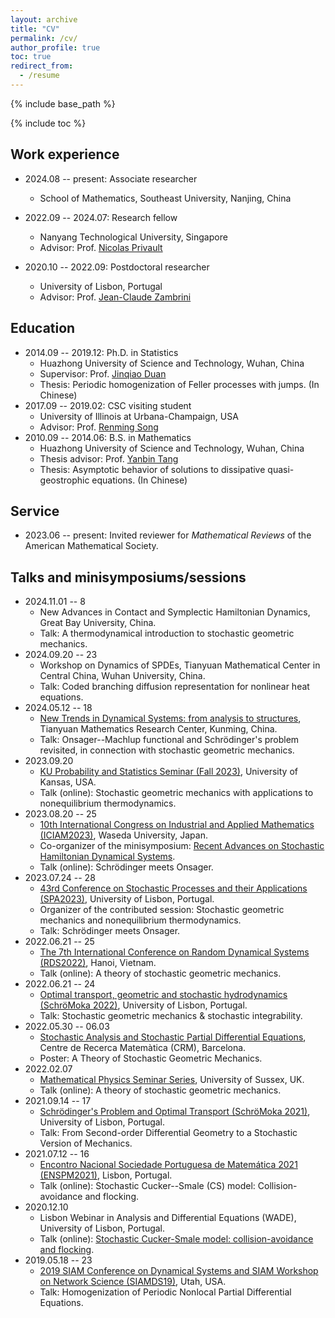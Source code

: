```yaml
---
layout: archive
title: "CV"
permalink: /cv/
author_profile: true
toc: true
redirect_from:
  - /resume
---
```


{% include base_path %}

{% include toc %}

## Work experience

* 2024.08 -- present: Associate researcher
  * School of Mathematics, Southeast University, Nanjing, China

* 2022.09 -- 2024.07: Research fellow
  * Nanyang Technological University, Singapore
  * Advisor: Prof. [Nicolas Privault](https://personal.ntu.edu.sg/nprivault/)

* 2020.10 -- 2022.09: Postdoctoral researcher
  * University of Lisbon, Portugal
  * Advisor: Prof. [Jean-Claude Zambrini](http://gfm.cii.fc.ul.pt/people/jczambrini/)


## Education

* 2014.09 -- 2019.12: Ph.D. in Statistics
  * Huazhong University of Science and Technology, Wuhan, China
  * Supervisor: Prof. [Jinqiao Duan](https://jqduan.github.io/)
  * Thesis: Periodic homogenization of Feller processes with jumps. (In Chinese)
* 2017.09 -- 2019.02: CSC visiting student
  * University of Illinois at Urbana-Champaign, USA
  * Advisor: Prof. [Renming Song](http://rsong.web.illinois.edu/)
* 2010.09 -- 2014.06: B.S. in Mathematics
  * Huazhong University of Science and Technology, Wuhan, China
  * Thesis advisor: Prof. [Yanbin Tang](https://www.researchgate.net/profile/Yanbin_Tang)
  * Thesis: Asymptotic behavior of solutions to dissipative quasi-geostrophic equations. (In Chinese)


## Service

* 2023.06 -- present: Invited reviewer for *Mathematical Reviews* of the American Mathematical Society.


## Talks and minisymposiums/sessions

- 2024.11.01 -- 8
  - New Advances in Contact and Symplectic Hamiltonian Dynamics, Great Bay University, China.
  - Talk: A thermodynamical introduction to stochastic geometric mechanics.
- 2024.09.20 -- 23
  - Workshop on Dynamics of SPDEs, Tianyuan Mathematical Center in Central China, Wuhan University, China. 
  - Talk: Coded branching diffusion representation for nonlinear heat equations.
- 2024.05.12 -- 18
  - [New Trends in Dynamical Systems: from analysis to structures](http://tianyuan.amss.ac.cn/ztyt/info/2024/145125.html), Tianyuan Mathematics Research Center, Kunming, China. 
  - Talk: Onsager--Machlup functional and Schrödinger's problem revisited, in connection with stochastic geometric mechanics.
- 2023.09.20
  - [KU Probability and Statistics Seminar (Fall 2023)](https://zhipengliu.ku.edu/seminar/2023Fall/), University of Kansas, USA. 
  - Talk (online): Stochastic geometric mechanics with applications to nonequilibrium thermodynamics.
- 2023.08.20 -- 25
  - [10th International Congress on Industrial and Applied Mathematics (ICIAM2023)](https://iciam2023.org/), Waseda University, Japan. 
  - Co-organizer of the minisymposium: [Recent Advances on Stochastic Hamiltonian Dynamical Systems](https://iciam2023.org/registered_data?id=00065). 
  - Talk (online): Schrödinger meets Onsager.
- 2023.07.24 -- 28
  - [43rd Conference on Stochastic Processes and their Applications (SPA2023)](https://www.spa2023.org/), University of Lisbon, Portugal. 
  - Organizer of the contributed session: Stochastic geometric mechanics and nonequilibrium thermodynamics. 
  - Talk: Schrödinger meets Onsager.
- 2022.06.21 -- 25
  - [The 7th International Conference on Random Dynamical Systems (RDS2022)](http://math.ac.vn/conference/RDS2021_22/index.php?option=com_content&view=article&id=102:home-rds2022&catid=78:hoi-nghi&Itemid=435&lang=vi), Hanoi, Vietnam. 
  - Talk (online): A theory of stochastic geometric mechanics.
- 2022.06.21 -- 24
  - [Optimal transport, geometric and stochastic hydrodynamics (SchröMoka 2022)](https://sites.google.com/view/schromoka-2022-conference/), University of Lisbon, Portugal. 
  - Talk: Stochastic geometric mechanics & stochastic integrability.
- 2022.05.30 -- 06.03
  - [Stochastic Analysis and Stochastic Partial Differential Equations](https://www.crm.cat/conference-on-stochastic-analysis-and-stochastic-pdes/), Centre de Recerca Matemàtica (CRM), Barcelona.
  - Poster: A Theory of Stochastic Geometric Mechanics.
- 2022.02.07
  - [Mathematical Physics Seminar Series](https://www.maths.sussex.ac.uk/seminars/mathphys.html), University of Sussex, UK. 
  - Talk (online): A theory of stochastic geometric mechanics.
- 2021.09.14 -- 17
  - [Schrödinger's Problem and Optimal Transport (SchröMoka 2021)](https://sites.google.com/view/schromoka-2021-conference/), University of Lisbon, Portugal. 
  - Talk: From Second-order Differential Geometry to a Stochastic Version of Mechanics.
- 2021.07.12 -- 16
  - [Encontro Nacional Sociedade Portuguesa de Matemática 2021 (ENSPM2021)](https://enspm2021.spm.pt/), Lisbon, Portugal. 
  - Talk (online): Stochastic Cucker--Smale (CS) model: Collision-avoidance and flocking.
- 2020.12.10
  - Lisbon Webinar in Analysis and Differential Equations (WADE), University of Lisbon, Portugal. 
  - Talk (online): [Stochastic Cucker-Smale model: collision-avoidance and flocking](https://wade.ulisboa.pt/seminars?id=5979).
- 2019.05.18 -- 23
  - [2019 SIAM Conference on Dynamical Systems and SIAM Workshop on Network Science (SIAMDS19)](https://www.siam.org/conferences/cm/conference/ds19), Utah, USA.
  - Talk: Homogenization of Periodic Nonlocal Partial Differential Equations.

